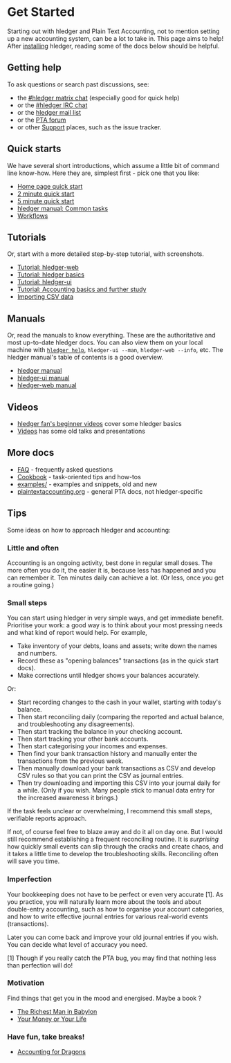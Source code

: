 # Get Started

<div class=pagetoc>

<!-- toc -->
</div>

Starting out with hledger and Plain Text Accounting, not to mention setting up a new accounting system, can be a lot to take in. This page aims to help!
After [installing](install.md) hledger, reading some of the docs below should be helpful.

## Getting help

To ask questions or search past discussions, see:

- the [#hledger matrix chat](https://matrix.hledger.org/) (especially good for quick help)
- or the [#hledger IRC chat](https://irc.hledger.org/)
- or the [hledger mail list](https://list.hledger.org/)
- or the [PTA forum](https://forum.plaintextaccounting.org/)
- or other [Support](support.md) places, such as the issue tracker.

## Quick starts

We have several short introductions, which assume a little bit of command line know-how.
Here they are, simplest first - pick one that you like:

- [Home page quick start](index.md#quick-start)
- [2 minute quick start](2-minute-quick-start.md)
- [5 minute quick start](5-minute-quick-start.md)
- [hledger manual: Common tasks](hledger.md#common-tasks)
- [Workflows](workflows.md)

## Tutorials

Or, start with a more detailed step-by-step tutorial, with screenshots.

- [Tutorial: hledger-web](web.md)
- [Tutorial: hledger basics](basics.md)
- [Tutorial: hledger-ui](ui.md)
- [Tutorial: Accounting basics and further study](accounting.md)
- [Importing CSV data](import-csv.md)

## Manuals

Or, read the manuals to know everything.
These are the authoritative and most up-to-date hledger docs.
You can also view them on your local machine with [`hledger help`](hledger.md#help), `hledger-ui --man`, `hledger-web --info`, etc.
The hledger manual's table of contents is a good overview.

- [hledger manual](hledger.md)
- [hledger-ui manual](hledger-ui.md)
- [hledger-web manual](hledger-web.md)

## Videos

- [hledger fan's beginner videos](https://www.youtube.com/channel/UCZLxXTjOqLzq4z5Jy0AyWSQ/videos) cover some hledger basics
- [Videos](videos.md) has some old talks and presentations

## More docs

- [FAQ](faq.md) - frequently asked questions
- [Cookbook](cookbook.md) - task-oriented tips and how-tos
- [examples/](https://github.com/simonmichael/hledger/tree/master/examples) - examples and snippets, old and new 
- [plaintextaccounting.org](https://plaintextaccounting.org) - general PTA docs, not hledger-specific

## Tips

Some ideas on how to approach hledger and accounting:

### Little and often

Accounting is an ongoing activity, best done in regular small doses.
The more often you do it, the easier it is, because less has happened and you can remember it.
Ten minutes daily can achieve a lot. (Or less, once you get a routine going.)

### Small steps

You can start using hledger in very simple ways, and get immediate benefit.
Prioritise your work: a good way is to think about your most pressing needs and what kind of report would help.
For example,

- Take inventory of your debts, loans and assets; write down the names and numbers.
- Record these as "opening balances" transactions (as in the quick start docs).
- Make corrections until hledger shows your balances accurately.

Or:

- Start recording changes to the cash in your wallet, starting with today's balance.
- Then start reconciling daily (comparing the reported and actual balance, and troubleshooting any disagreements).
- Then start tracking the balance in your checking account.
- Then start tracking your other bank accounts.
- Then start categorising your incomes and expenses.
- Then find your bank transaction history and manually enter the transactions from the previous week.
- Then manually download your bank transactions as CSV and develop CSV rules so that you can print the CSV as journal entries.
- Then try downloading and importing this CSV into your journal daily for a while.
  (Only if you wish. Many people stick to manual data entry for the increased awareness it brings.)

If the task feels unclear or overwhelming, I recommend this small steps, verifiable reports approach.

If not, of course feel free to blaze away and do it all on day one.
But I would still recommend establishing a frequent reconciling routine.
It is *surprising* how quickly small events can slip through the cracks and create chaos,
and it takes a little time to develop the troubleshooting skills.
Reconciling often will save you time.

### Imperfection

Your bookkeeping does not have to be perfect or even very accurate [1].
As you practice, you will naturally learn more about the tools and
about double-entry accounting,
such as how to organise your account categories,
and how to write effective journal entries for various real-world events (transactions).

Later you can come back and improve your old journal entries if you wish.
You can decide what level of accuracy you need.

[1] Though if you really catch the PTA bug, you may find that nothing less than perfection will do!

<!--
Notes

I'll throw out the obvious: read the docs at hledger.org. Particularly the reference manuals for hledger and hledger-web - these are also available as local man pages and info manuals - but hledger.org has them with useful hyperlinks, and has additional docs such as Get Started, FAQ, Cookbook and Developer docs. Clearly you shouldn't have to read this.. library.. up front, but at least survey everything, including the tables of contents, to get a sense of where things are.
There's also a Videos page; and at https://plaintextaccounting.org/#articles-blog-posts , many bite-sized blog posts. These can be a nice alternative when reading docs gets boring.
There's a lot of rabbit holes you can go down when learning PTA, so setting some goals and managing your focus is helpful. Lisp, Haskell and Emacs are also big topics and definitely not needed for hledger use, though very fun and worthwhile in themselves.
You can always browse the mail list archives for past discussions that look interesting. And I will always recommend joining the hledger chat - a little bit of a hoop but not much. Checking the discussion there once in a while, or asking when you get stuck, can save a lot of time.
(answer to:
 B: I am not a coder/programmer/software professional—just a numbers-inclined user who is old enough to remember pre-GUI computing, appreciates the philosophy of plain text accounting, and had dabbled with code (Processing, Arduino, and HTML/CSS once upon a time).
 ...
 Now, I’m wondering if anyone here could offer some guidance towards a strategic course of study that would help me get the most out of hledger? Should I learn Lisp? Haskell? Maybe focus on understanding how to use Emacs?
 I do believe that continued use of hledger will drive more learning (It already has!) but I can’t help but think that troubleshooting as questions and issues arise isn’t the only (or most effective) way. There’s a lot of lingo, terms—a whole universe truly—that is new to me and I’m curious now that I have arrived where others might recommend I start to get a better sense of the lay of the land so to speak.
)

-->

### Motivation

Find things that get you in the mood and energised. Maybe a book ?

- [The Richest Man in Babylon](https://forum.plaintextaccounting.org/t/the-richest-man-in-babylon/396)
- [Your Money or Your Life](https://yourmoneyoryourlife.com)

### Have fun, take breaks!

- [Accounting for Dragons](https://podcastle.org/2009/10/09/pc-miniature-38-accounting-for-dragons)
